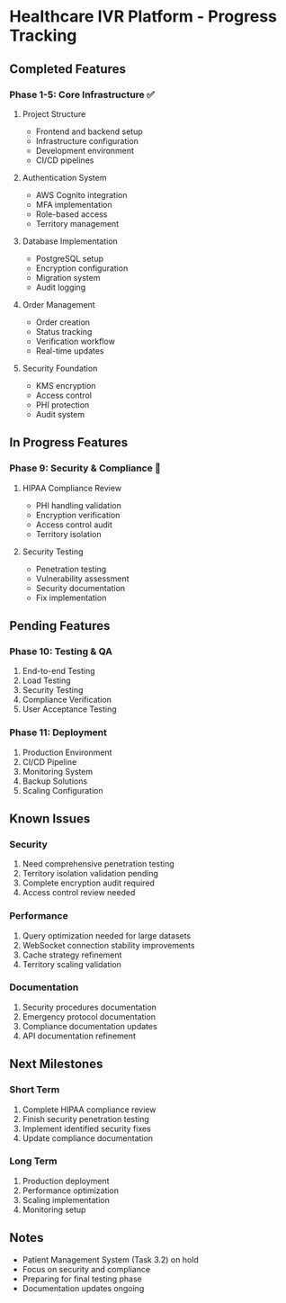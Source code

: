 # Healthcare IVR Platform - Progress Tracking

## Completed Features

### Phase 1-5: Core Infrastructure ✅
1. Project Structure
   - Frontend and backend setup
   - Infrastructure configuration
   - Development environment
   - CI/CD pipelines

2. Authentication System
   - AWS Cognito integration
   - MFA implementation
   - Role-based access
   - Territory management

3. Database Implementation
   - PostgreSQL setup
   - Encryption configuration
   - Migration system
   - Audit logging

4. Order Management
   - Order creation
   - Status tracking
   - Verification workflow
   - Real-time updates

5. Security Foundation
   - KMS encryption
   - Access control
   - PHI protection
   - Audit system

## In Progress Features

### Phase 9: Security & Compliance 🔄
1. HIPAA Compliance Review
   - PHI handling validation
   - Encryption verification
   - Access control audit
   - Territory isolation

2. Security Testing
   - Penetration testing
   - Vulnerability assessment
   - Security documentation
   - Fix implementation

## Pending Features

### Phase 10: Testing & QA
1. End-to-end Testing
2. Load Testing
3. Security Testing
4. Compliance Verification
5. User Acceptance Testing

### Phase 11: Deployment
1. Production Environment
2. CI/CD Pipeline
3. Monitoring System
4. Backup Solutions
5. Scaling Configuration

## Known Issues

### Security
1. Need comprehensive penetration testing
2. Territory isolation validation pending
3. Complete encryption audit required
4. Access control review needed

### Performance
1. Query optimization needed for large datasets
2. WebSocket connection stability improvements
3. Cache strategy refinement
4. Territory scaling validation

### Documentation
1. Security procedures documentation
2. Emergency protocol documentation
3. Compliance documentation updates
4. API documentation refinement

## Next Milestones

### Short Term
1. Complete HIPAA compliance review
2. Finish security penetration testing
3. Implement identified security fixes
4. Update compliance documentation

### Long Term
1. Production deployment
2. Performance optimization
3. Scaling implementation
4. Monitoring setup

## Notes
- Patient Management System (Task 3.2) on hold
- Focus on security and compliance
- Preparing for final testing phase
- Documentation updates ongoing 